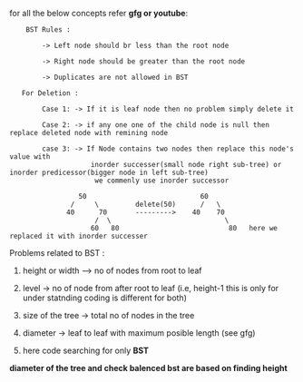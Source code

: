  for all the below concepts refer **gfg or youtube**:

 		BST Rules :

 			-> Left node should br less than the root node 

 			-> Right node should be greater than the root node

 			-> Duplicates are not allowed in BST

 	   For Deletion :

 	   		Case 1: -> If it is leaf node then no problem simply delete it 

 	   		Case 2: -> if any one one of the child node is null then replace deleted node with remining node

 	   		case 3: -> If Node contains two nodes then replace this node's value with 
 	   					inorder successer(small node right sub-tree) or inorder predicessor(bigger node in left sub-tree)
 	   					 we commenly use inorder successor

		 	   		 50                            60
		           /     \         delete(50)      /   \
		          40      70       --------->    40    70 
		                 /  \                            \ 
		                60   80                           80   here we replaced it with inorder successer 

 
 Problems related to BST :

1. height or width --> no of nodes from root to leaf

2. level -> no of node from after root to leaf (i.e,  height-1   this is only for under statnding coding is different for both) 

3. size of the tree -> total no of nodes in the tree

4. diameter -> leaf to leaf with maximum posible length (see gfg)

5. here  code searching for only **BST** 

**diameter of the tree and check balenced bst are based on finding height**
